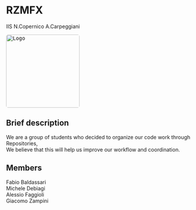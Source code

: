 # RZMFX
IIS N.Copernico A.Carpeggiani

<kbd><img src="https://external-content.duckduckgo.com/iu/?u=https%3A%2F%2Fs3.amazonaws.com%2Ffiles.qrz.com%2Fu%2Fiu4bfu%2FBox_1_logo_iti.jpg&f=1&nofb=1&ipt=5e43a63b6c1c9e4ea135933db09c302b4726650a46402b3d230595bb950eb6cf&ipo=images" height="200px" alt="Logo" style="border-radius:5px;"/></kbd>

## Brief description

We are a group of students who decided to organize our code work through Repositories, \
We believe that this will help us improve our workflow and coordination.

## Members
Fabio Baldassari\
Michele Debiagi\
Alessio Faggioli\
Giacomo Zampini
